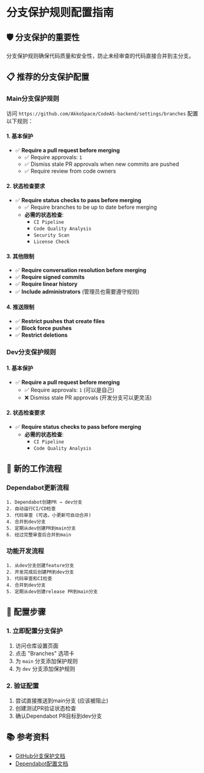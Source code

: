 # 分支保护规则配置指南

## 🛡️ 分支保护的重要性

分支保护规则确保代码质量和安全性，防止未经审查的代码直接合并到主分支。

## 📋 推荐的分支保护配置

### **Main分支保护规则**

访问 `https://github.com/AkkoSpace/CodeAS-backend/settings/branches` 配置以下规则：

#### **1. 基本保护**
- ✅ **Require a pull request before merging**
  - ✅ Require approvals: `1`
  - ✅ Dismiss stale PR approvals when new commits are pushed
  - ✅ Require review from code owners

#### **2. 状态检查要求**
- ✅ **Require status checks to pass before merging**
  - ✅ Require branches to be up to date before merging
  - **必需的状态检查**:
    - `CI Pipeline`
    - `Code Quality Analysis`
    - `Security Scan`
    - `License Check`

#### **3. 其他限制**
- ✅ **Require conversation resolution before merging**
- ✅ **Require signed commits**
- ✅ **Require linear history**
- ✅ **Include administrators** (管理员也需要遵守规则)

#### **4. 推送限制**
- ✅ **Restrict pushes that create files**
- ✅ **Block force pushes**
- ✅ **Restrict deletions**

### **Dev分支保护规则**

#### **1. 基本保护**
- ✅ **Require a pull request before merging**
  - ✅ Require approvals: `1` (可以是自己)
  - ❌ Dismiss stale PR approvals (开发分支可以更灵活)

#### **2. 状态检查要求**
- ✅ **Require status checks to pass before merging**
  - **必需的状态检查**:
    - `CI Pipeline`
    - `Code Quality Analysis`

## 🔄 新的工作流程

### **Dependabot更新流程**
```
1. Dependabot创建PR → dev分支
2. 自动运行CI/CD检查
3. 代码审查 (可选，小更新可自动合并)
4. 合并到dev分支
5. 定期从dev创建PR到main分支
6. 经过完整审查后合并到main
```

### **功能开发流程**
```
1. 从dev分支创建feature分支
2. 开发完成后创建PR到dev分支
3. 代码审查和CI检查
4. 合并到dev分支
5. 定期从dev创建release PR到main分支
```

## 🚀 配置步骤

### **1. 立即配置分支保护**
1. 访问仓库设置页面
2. 点击 "Branches" 选项卡
3. 为 `main` 分支添加保护规则
4. 为 `dev` 分支添加保护规则

### **2. 验证配置**
1. 尝试直接推送到main分支 (应该被阻止)
2. 创建测试PR验证状态检查
3. 确认Dependabot PR目标到dev分支

## 📚 参考资料

- [GitHub分支保护文档](https://docs.github.com/en/repositories/configuring-branches-and-merges-in-your-repository/defining-the-mergeability-of-pull-requests/about-protected-branches)
- [Dependabot配置文档](https://docs.github.com/en/code-security/dependabot/dependabot-version-updates/configuration-options-for-the-dependabot.yml-file)
